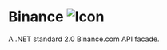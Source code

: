 # Binance ![Icon](https://github.com/sonvister/Binance/blob/master/logo.png?raw=true)
A .NET standard 2.0 Binance.com API facade.
